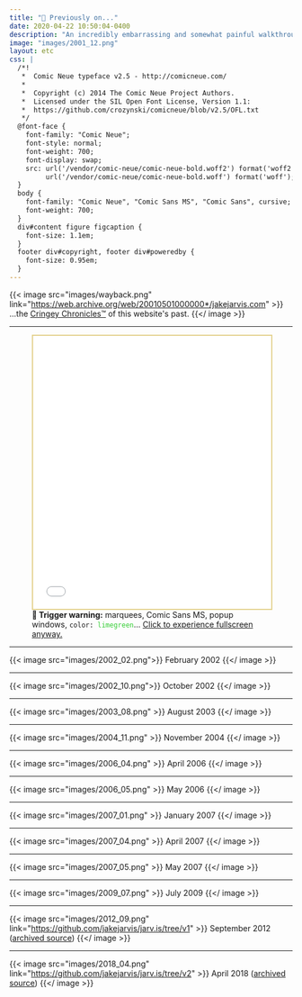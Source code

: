 ```yaml
---
title: "💾 Previously on..."
date: 2020-04-22 10:50:04-0400
description: "An incredibly embarrassing and somewhat painful walkthrough of this site's long history..."
image: "images/2001_12.png"
layout: etc
css: |
  /*!
   *  Comic Neue typeface v2.5 - http://comicneue.com/
   *
   *  Copyright (c) 2014 The Comic Neue Project Authors.
   *  Licensed under the SIL Open Font License, Version 1.1:
   *  https://github.com/crozynski/comicneue/blob/v2.5/OFL.txt
   */
  @font-face {
    font-family: "Comic Neue";
    font-style: normal;
    font-weight: 700;
    font-display: swap;
    src: url('/vendor/comic-neue/comic-neue-bold.woff2') format('woff2'),
         url('/vendor/comic-neue/comic-neue-bold.woff') format('woff');
  }
  body {
    font-family: "Comic Neue", "Comic Sans MS", "Comic Sans", cursive;
    font-weight: 700;
  }
  div#content figure figcaption {
    font-size: 1.1em;
  }
  footer div#copyright, footer div#poweredby {
    font-size: 0.95em;
  }
---
```


{{< image src="images/wayback.png" link="https://web.archive.org/web/20010501000000*/jakejarvis.com" >}}
...the [Cringey Chronicles™](https://web.archive.org/web/20010501000000*/jakejarvis.com) of this website's past.
{{</ image >}}

---

<figure>
<iframe src="/y2k/" style="width: 100%; height: 485px; border: 2px solid #e3d18c;"></iframe>
<figcaption><strong>🚨 Trigger warning:</strong> marquees, Comic Sans MS, popup windows, <code>color: <span style="color: #32cd32">limegreen</span></code>... <a href="/y2k/">Click to experience fullscreen anyway.</a></figcaption>
</figure>

---

{{< image src="images/2002_02.png">}}
February 2002
{{</ image >}}

---

{{< image src="images/2002_10.png">}}
October 2002
{{</ image >}}

---

{{< image src="images/2003_08.png" >}}
August 2003
{{</ image >}}

---

{{< image src="images/2004_11.png" >}}
November 2004
{{</ image >}}

---

{{< image src="images/2006_04.png" >}}
April 2006
{{</ image >}}

---

{{< image src="images/2006_05.png" >}}
May 2006
{{</ image >}}

---

{{< image src="images/2007_01.png" >}}
January 2007
{{</ image >}}

---

{{< image src="images/2007_04.png" >}}
April 2007
{{</ image >}}

---

{{< image src="images/2007_05.png" >}}
May 2007
{{</ image >}}

---

{{< image src="images/2009_07.png" >}}
July 2009
{{</ image >}}

---

{{< image src="images/2012_09.png" link="https://github.com/jakejarvis/jarv.is/tree/v1" >}}
September 2012 ([archived source](https://github.com/jakejarvis/jarv.is/tree/v1))
{{</ image >}}

---

{{< image src="images/2018_04.png" link="https://github.com/jakejarvis/jarv.is/tree/v2" >}}
April 2018 ([archived source](https://github.com/jakejarvis/jarv.is/tree/v2))
{{</ image >}}
